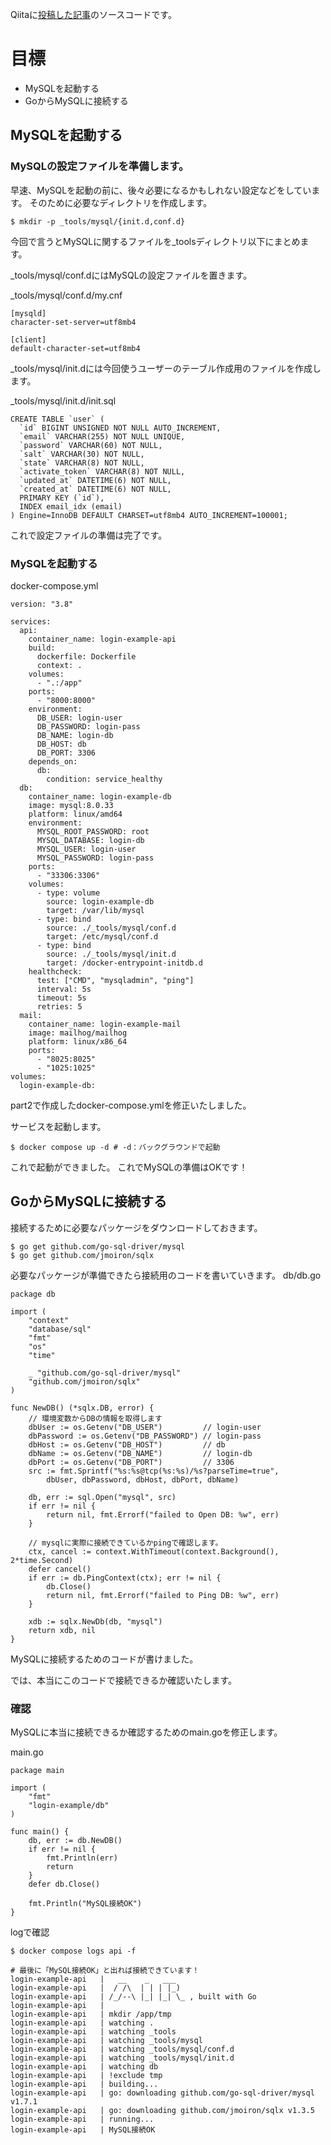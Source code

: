 Qiitaに[投稿した記事](https://qiita.com/kins/items/3695458182a6d58cc350)のソースコードです。
# 目標

- MySQLを起動する
- GoからMySQLに接続する

## MySQLを起動する

### MySQLの設定ファイルを準備します。

早速、MySQLを起動の前に、後々必要になるかもしれない設定などをしています。
そのために必要なディレクトリを作成します。

```
$ mkdir -p _tools/mysql/{init.d,conf.d}
```

今回で言うとMySQLに関するファイルを_toolsディレクトリ以下にまとめます。

_tools/mysql/conf.dにはMySQLの設定ファイルを置きます。

_tools/mysql/conf.d/my.cnf
```
[mysqld]
character-set-server=utf8mb4

[client]
default-character-set=utf8mb4
```

_tools/mysql/init.dには今回使うユーザーのテーブル作成用のファイルを作成します。

_tools/mysql/init.d/init.sql
```
CREATE TABLE `user` (
  `id` BIGINT UNSIGNED NOT NULL AUTO_INCREMENT,
  `email` VARCHAR(255) NOT NULL UNIQUE,
  `password` VARCHAR(60) NOT NULL,
  `salt` VARCHAR(30) NOT NULL,
  `state` VARCHAR(8) NOT NULL,
  `activate_token` VARCHAR(8) NOT NULL,
  `updated_at` DATETIME(6) NOT NULL,
  `created_at` DATETIME(6) NOT NULL,
  PRIMARY KEY (`id`),
  INDEX email_idx (email)
) Engine=InnoDB DEFAULT CHARSET=utf8mb4 AUTO_INCREMENT=100001;
```

これで設定ファイルの準備は完了です。

### MySQLを起動する

docker-compose.yml
```
version: "3.8"

services:
  api:
    container_name: login-example-api
    build:
      dockerfile: Dockerfile
      context: .
    volumes:
      - ".:/app"
    ports:
      - "8000:8000"
    environment:
      DB_USER: login-user
      DB_PASSWORD: login-pass
      DB_NAME: login-db
      DB_HOST: db
      DB_PORT: 3306
    depends_on:
      db:
        condition: service_healthy
  db:
    container_name: login-example-db
    image: mysql:8.0.33
    platform: linux/amd64
    environment:
      MYSQL_ROOT_PASSWORD: root
      MYSQL_DATABASE: login-db
      MYSQL_USER: login-user
      MYSQL_PASSWORD: login-pass
    ports:
      - "33306:3306"
    volumes:
      - type: volume
        source: login-example-db
        target: /var/lib/mysql
      - type: bind
        source: ./_tools/mysql/conf.d
        target: /etc/mysql/conf.d
      - type: bind
        source: ./_tools/mysql/init.d
        target: /docker-entrypoint-initdb.d
    healthcheck:
      test: ["CMD", "mysqladmin", "ping"]
      interval: 5s
      timeout: 5s
      retries: 5
  mail:
    container_name: login-example-mail
    image: mailhog/mailhog
    platform: linux/x86_64
    ports:
      - "8025:8025"
      - "1025:1025"
volumes:
  login-example-db:
```

part2で作成したdocker-compose.ymlを修正いたしました。

サービスを起動します。
```
$ docker compose up -d # -d：バックグラウンドで起動
```
これで起動ができました。
これでMySQLの準備はOKです！

## GoからMySQLに接続する

接続するために必要なパッケージをダウンロードしておきます。

```
$ go get github.com/go-sql-driver/mysql
$ go get github.com/jmoiron/sqlx
```

必要なパッケージが準備できたら接続用のコードを書いていきます。
db/db.go
```
package db

import (
	"context"
	"database/sql"
	"fmt"
	"os"
	"time"

	_ "github.com/go-sql-driver/mysql"
	"github.com/jmoiron/sqlx"
)

func NewDB() (*sqlx.DB, error) {
	// 環境変数からDBの情報を取得します
	dbUser := os.Getenv("DB_USER")         // login-user
	dbPassword := os.Getenv("DB_PASSWORD") // login-pass
	dbHost := os.Getenv("DB_HOST")         // db
	dbName := os.Getenv("DB_NAME")         // login-db
	dbPort := os.Getenv("DB_PORT")         // 3306
	src := fmt.Sprintf("%s:%s@tcp(%s:%s)/%s?parseTime=true",
		dbUser, dbPassword, dbHost, dbPort, dbName)

	db, err := sql.Open("mysql", src)
	if err != nil {
		return nil, fmt.Errorf("failed to Open DB: %w", err)
	}

	// mysqlに実際に接続できているかpingで確認します。
	ctx, cancel := context.WithTimeout(context.Background(), 2*time.Second)
	defer cancel()
	if err := db.PingContext(ctx); err != nil {
		db.Close()
		return nil, fmt.Errorf("failed to Ping DB: %w", err)
	}

	xdb := sqlx.NewDb(db, "mysql")
	return xdb, nil
}
```

MySQLに接続するためのコードが書けました。

では、本当にこのコードで接続できるか確認いたします。

### 確認

MySQLに本当に接続できるか確認するためのmain.goを修正します。

main.go
```
package main

import (
	"fmt"
	"login-example/db"
)

func main() {
	db, err := db.NewDB()
	if err != nil {
		fmt.Println(err)
		return
	}
	defer db.Close()

	fmt.Println("MySQL接続OK")
}
```

logで確認
```
$ docker compose logs api -f

# 最後に「MySQL接続OK」と出れば接続できています！
login-example-api   |   __    _   ___  
login-example-api   |  / /\  | | | |_) 
login-example-api   | /_/--\ |_| |_| \_ , built with Go 
login-example-api   | 
login-example-api   | mkdir /app/tmp
login-example-api   | watching .
login-example-api   | watching _tools
login-example-api   | watching _tools/mysql
login-example-api   | watching _tools/mysql/conf.d
login-example-api   | watching _tools/mysql/init.d
login-example-api   | watching db
login-example-api   | !exclude tmp
login-example-api   | building...
login-example-api   | go: downloading github.com/go-sql-driver/mysql v1.7.1
login-example-api   | go: downloading github.com/jmoiron/sqlx v1.3.5
login-example-api   | running...
login-example-api   | MySQL接続OK

```
